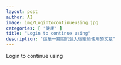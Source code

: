 ```yaml
---
layout: post
author: AI
image: img/Logintocontinueusing.jpg
categories: [ '健康' ]
title: "Login to continue using"  
description: "這是一篇關於登入後繼續使用的文章"
---
```

Login to continue using